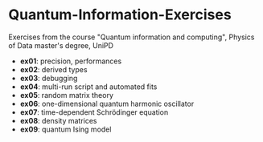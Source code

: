 # Quantum-Information-Exercises
Exercises from the course "Quantum information and computing", Physics of Data master's degree, UniPD

- **ex01**: precision, performances
- **ex02**: derived types
- **ex03**: debugging
- **ex04**: multi-run script and automated fits
- **ex05**: random matrix theory
- **ex06**: one-dimensional quantum harmonic oscillator
- **ex07**: time-dependent Schrödinger equation
- **ex08**: density matrices
- **ex09**: quantum Ising model 

